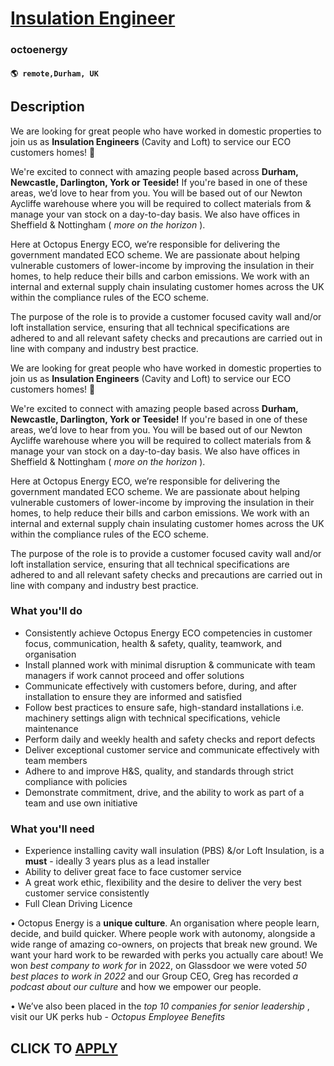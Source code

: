 # [Insulation Engineer](https://www.remotewlb.com/apply/insulation-engineer-134982)  
### octoenergy  
#### `🌎 remote,Durham, UK`  

## Description

We are looking for great people who have worked in domestic properties to join us as **Insulation Engineers** (Cavity and Loft) to service our ECO customers homes! 🐙

  

We're excited to connect with amazing people based across **Durham, Newcastle, Darlington, York or Teeside!** If you're based in one of these areas, we’d love to hear from you. You will be based out of our Newton Aycliffe warehouse where you will be required to collect materials from & manage your van stock on a day-to-day basis. We also have offices in Sheffield & Nottingham ( _more on the horizon_ ).

  

Here at Octopus Energy ECO, we’re responsible for delivering the government mandated ECO scheme. We are passionate about helping vulnerable customers of lower-income by improving the insulation in their homes, to help reduce their bills and carbon emissions. We work with an internal and external supply chain insulating customer homes across the UK within the compliance rules of the ECO scheme.

  

The purpose of the role is to provide a customer focused cavity wall and/or loft installation service, ensuring that all technical specifications are adhered to and all relevant safety checks and precautions are carried out in line with company and industry best practice.

  

We are looking for great people who have worked in domestic properties to join us as **Insulation Engineers** (Cavity and Loft) to service our ECO customers homes! 🐙

  

We're excited to connect with amazing people based across **Durham, Newcastle, Darlington, York or Teeside!** If you're based in one of these areas, we’d love to hear from you. You will be based out of our Newton Aycliffe warehouse where you will be required to collect materials from & manage your van stock on a day-to-day basis. We also have offices in Sheffield & Nottingham ( _more on the horizon_ ).

  

Here at Octopus Energy ECO, we’re responsible for delivering the government mandated ECO scheme. We are passionate about helping vulnerable customers of lower-income by improving the insulation in their homes, to help reduce their bills and carbon emissions. We work with an internal and external supply chain insulating customer homes across the UK within the compliance rules of the ECO scheme.

  

The purpose of the role is to provide a customer focused cavity wall and/or loft installation service, ensuring that all technical specifications are adhered to and all relevant safety checks and precautions are carried out in line with company and industry best practice.

  

### What you'll do

* Consistently achieve Octopus Energy ECO competencies in customer focus, communication, health & safety, quality, teamwork, and organisation
* Install planned work with minimal disruption & communicate with team managers if work cannot proceed and offer solutions
* Communicate effectively with customers before, during, and after installation to ensure they are informed and satisfied
* Follow best practices to ensure safe, high-standard installations i.e. machinery settings align with technical specifications, vehicle maintenance 
* Perform daily and weekly health and safety checks and report defects
* Deliver exceptional customer service and communicate effectively with team members
* Adhere to and improve H&S, quality, and standards through strict compliance with policies
* Demonstrate commitment, drive, and the ability to work as part of a team and use own initiative

  

### What you'll need

* Experience installing cavity wall insulation (PBS) &/or Loft Insulation, is a **must** \- ideally 3 years plus as a lead installer
* Ability to deliver great face to face customer service
* A great work ethic, flexibility and the desire to deliver the very best customer service consistently
* Full Clean Driving Licence

  

• Octopus Energy is a **unique culture**. An organisation where people learn, decide, and build quicker. Where people work with autonomy, alongside a wide range of amazing co-owners, on projects that break new ground. We want your hard work to be rewarded with perks you actually care about! We won _best company to work for_ in 2022, on Glassdoor we were voted _50 best places to work in 2022_ and our Group CEO, Greg has recorded _a podcast about our culture_ and how we empower our people.

• We’ve also been placed in the _top 10 companies for senior leadership_ , visit our UK perks hub - _Octopus Employee Benefits_

  
## CLICK TO [APPLY](https://www.remotewlb.com/apply/insulation-engineer-134982)

